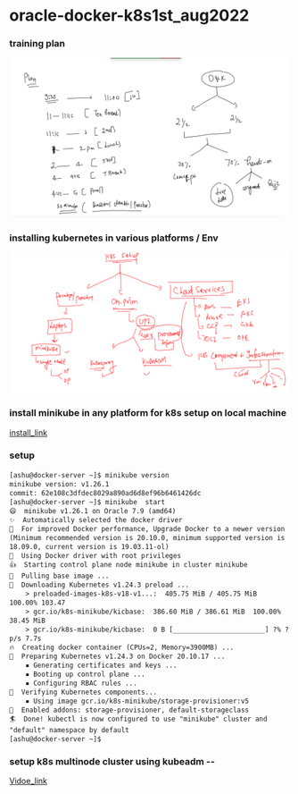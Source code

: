 # oracle-docker-k8s1st_aug2022

### training plan 

<img src="plan.png">


### installing kubernetes in various platforms / Env 

<img src="install.png">

### install minikube in any platform for k8s setup on local machine 

[install_link](https://minikube.sigs.k8s.io/docs/start/)

### setup 

```
[ashu@docker-server ~]$ minikube version 
minikube version: v1.26.1
commit: 62e108c3dfdec8029a890ad6d8ef96b6461426dc
[ashu@docker-server ~]$ minikube  start 
😄  minikube v1.26.1 on Oracle 7.9 (amd64)
✨  Automatically selected the docker driver
💨  For improved Docker performance, Upgrade Docker to a newer version (Minimum recommended version is 20.10.0, minimum supported version is 18.09.0, current version is 19.03.11-ol)
📌  Using Docker driver with root privileges
👍  Starting control plane node minikube in cluster minikube
🚜  Pulling base image ...
💾  Downloading Kubernetes v1.24.3 preload ...
    > preloaded-images-k8s-v18-v1...:  405.75 MiB / 405.75 MiB  100.00% 103.47 
    > gcr.io/k8s-minikube/kicbase:  386.60 MiB / 386.61 MiB  100.00% 38.45 MiB 
    > gcr.io/k8s-minikube/kicbase:  0 B [_______________________] ?% ? p/s 7.7s
🔥  Creating docker container (CPUs=2, Memory=3900MB) ...
🐳  Preparing Kubernetes v1.24.3 on Docker 20.10.17 ...
    ▪ Generating certificates and keys ...
    ▪ Booting up control plane ...
    ▪ Configuring RBAC rules ...
🔎  Verifying Kubernetes components...
    ▪ Using image gcr.io/k8s-minikube/storage-provisioner:v5
🌟  Enabled addons: storage-provisioner, default-storageclass
🏄  Done! kubectl is now configured to use "minikube" cluster and "default" namespace by default
[ashu@docker-server ~]$ 

```


### setup k8s multinode cluster using kubeadm -- 

[Vidoe_link](https://www.youtube.com/watch?v=TTzbQdu30YA&t=24s)


